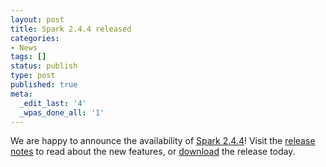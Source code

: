 ```yaml
---
layout: post
title: Spark 2.4.4 released
categories:
- News
tags: []
status: publish
type: post
published: true
meta:
  _edit_last: '4'
  _wpas_done_all: '1'
---
```

We are happy to announce the availability of <a href="{{site.baseurl}}/releases/spark-release-2-4-4.html" title="Spark Release 2.4.4">Spark 2.4.4</a>! Visit the <a href="{{site.baseurl}}/releases/spark-release-2-4-4.html" title="Spark Release 2.4.4">release notes</a> to read about the new features, or <a href="{{site.baseurl}}/downloads.html">download</a> the release today.
